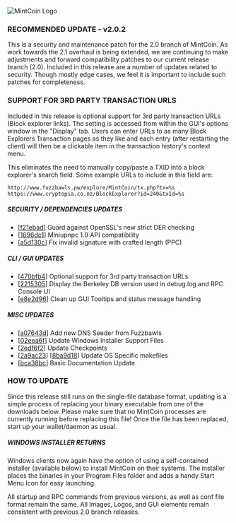 ![MintCoin Logo](https://github.com/MintcoinCommunity/Mintcoin-Desktop-Wallet/raw/2.0/src/qt/res/icons/MintCoin.png)

### RECOMMENDED  UPDATE - v2.0.2

This is a security and maintenance patch for the 2.0 branch of MintCoin. As work towards the 2.1 overhaul is being extended, we are continuing to make adjustments and forward compatibility patches to our current release branch (2.0). Included in this release are a number of updates related to security. Though mostly edge cases, we feel it is important to include such patches for completeness.

### SUPPORT FOR 3RD PARTY TRANSACTION URLS

Included in this release is optional support for 3rd party transaction URLs (Block explorer links). The setting is accessed from within the GUI's options window in the "Display" tab. Users can enter URLs to as many Block Explorers Transaction pages as they like and each entry (after restarting the client) will then be a clickable item in the transaction history's context menu.

This eliminates the need to manually copy/paste a TXID into a block explorer's search field. Some example URLs to include in this field are:
```
http://www.fuzzbawls.pw/explore/MintCoin/tx.php?tx=%s
https://www.cryptopia.co.nz/BlockExplorer?id=240&txId=%s
```

##### SECURITY / DEPENDENCIES UPDATES

* [[f21ebad](MintcoinCommunity/Mintcoin-Desktop-Wallet@f21ebad4c16fe89d199fd614c54f27cf06a8293a)] Guard against OpenSSL's new strict DER checking
* [[1696dc1](MintcoinCommunity/Mintcoin-Desktop-Wallet@1696dc1c0a38a0d05be072edab78368533a94296)] Miniupnpc 1.9 API compatibility
* [[a5d130c](MintcoinCommunity/Mintcoin-Desktop-Wallet@a5d130c11a8dc89fb00ee27dba062c15615da52a)] Fix invalid signature with crafted length (PPC)

##### CLI / GUI UPDATES

* [[470bfb4](MintcoinCommunity/Mintcoin-Desktop-Wallet@470bfb44cf9bb7325c71361bef2ae0c013746c24)] Optional support for 3rd party transaction URLs
* [[2215305](MintcoinCommunity/Mintcoin-Desktop-Wallet@22153054d9bc21c4c91e10ec572137705b9dad60)] Display the Berkeley DB version used in debug.log and RPC Console UI
* [[e8e2d96](MintcoinCommunity/Mintcoin-Desktop-Wallet@e8e2d96bed4dcdc5e620a6941d7bddb0af7e9711)] Clean up GUI Tooltips and status message handling

##### MISC UPDATES

* [[a07643d](MintcoinCommunity/Mintcoin-Desktop-Wallet@a07643d920897624efef8f4dff725f91cb937ab4)] Add new DNS Seeder from Fuzzbawls
* [[02eea6f](MintcoinCommunity/Mintcoin-Desktop-Wallet@02eea6f09c59795c3f938b13f4b12a77d044ea2f)] Update Windows Installer Support Files
* [[2edf6f2](MintcoinCommunity/Mintcoin-Desktop-Wallet@2edf6f2240e45c9ab83f8450deaca1e744a17179)] Update Checkpoints
* [[2a9ac23](MintcoinCommunity/Mintcoin-Desktop-Wallet@2a9ac23be24e2c33b440605eca45dbb397bf55f7)] [[8ba9d18](MintcoinCommunity/Mintcoin-Desktop-Wallet@8ba9d1816d1be05b403f4e435f6a154e4eff7ef5)] Update OS Specific makefiles
* [[bca38bc](MintcoinCommunity/Mintcoin-Desktop-Wallet@bca38bce0c6cd685a2ee698af7863bee1ee6583e)] Basic Documentation Update

### HOW TO UPDATE

Since this release still runs on the single-file database format, updating is a simple process of replacing your binary executable from one of the downloads below. Please make sure that no MintCoin processes are currently running before replacing this file! Once the file has been replaced, start up your wallet/daemon as usual.

##### WINDOWS INSTALLER RETURNS

Windows clients now again have the option of using a self-contained installer (available below) to install MintCoin on their systems. The installer places the binaries in your Program Files folder and adds a handy Start Menu Icon for easy launching.


All startup and RPC commands from previous versions, as well as conf file format remain the same.
All Images, Logos, and GUI elements remain consistent with previous 2.0 branch releases.
